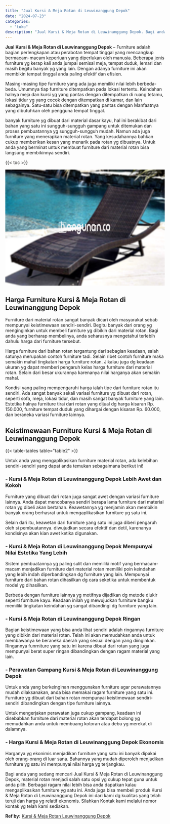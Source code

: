 ```yaml
---
title: "Jual Kursi & Meja Rotan di Leuwinanggung Depok"
date: "2024-07-23"
categories: 
  - "toko"
description: "Jual Kursi & Meja Rotan di Leuwinanggung Depok. Bagi anda yang sedang mencari Jual Kursi & Meja Rotan di Leuwinanggung Depok, material rotan menjadi salah sa..."
---
```


**Jual Kursi & Meja Rotan di Leuwinanggung Depok** – Furniture adalah bagian perlengkapan atau perabotan tempat tinggal yang mencangkup bermacam-macam keperluan yang diperlukan oleh manusia. Beberapa jenis furniture yg kerap kali anda jumpai semisal meja, tempat duduk, lemari dan masih begitu banyak yg yang lain. Dengan adanya furniture ini akan membikin tempat tinggal anda paling efektif dan efisien.

Masing-masing tipe furniture yang ada juga memiliki nilai lebih berbeda-beda. Umumnya tiap furniture ditempatkan pada lokasi tertentu. Keindahan halnya meja dan kursi yg yang pantas dengan ditempatkan di ruang tetamu, lokasi tidur yg yang cocok dengan ditempatkan di kamar, dan lain sebagainya. Satu-satu bisa ditempatkan yang pantas dengan Manfaatnya yang dibutuhkan oleh pengguna tempat tinggal.

banyak furniture yg dibuat dari material dasar kayu, hal ini berakibat dari bahan yang satu ini sungguh-sungguh gampang untuk ditemukan dan proses pembuatannya yg sungguh-sungguh mudah. Namun ada juga furniture yang menerapkan material rotan. Yang kesudahannya bahkan cukup memberikan kesan yang menarik pada rotan yg dibuatnya. Untuk anda yang berminat untuk membuat furniture dari material rotan bisa langsung membikinnya sendiri.

{{< toc >}}

![Jual Kursi & Meja Rotan di Leuwinanggung Depok](/images/kursi-meja-rotan-murah39.png)

## Harga Furniture Kursi & Meja Rotan di Leuwinanggung Depok

Furniture dari material rotan sangat banyak dicari oleh masyarakat sebab mempunyai keistimewaan sendiri-sendiri. Begitu banyak dari orang yg menginginkan untuk membeli furniture yg dibikin dari material rotan. Bagi anda yang berharap membelinya, anda seharusnya mengetahui terlebih dahulu harga dari furniture tersebut.

Harga furniture dari bahan rotan tergantung dari sebagian keadaan, salah satunya merupakan contoh furniture tadi. Selain ribet contoh furniture maka semakin mahal tingkatan harga furniture rotan. Jikalau juga dg keadaan ukuran yg dapat memberi pengaruh kelas harga furniture dari material rotan. Selain dari besar ukurannya karenanya nilai harganya akan semakin mahal.

Kondisi yang paling mempengaruhi harga ialah tipe dari furniture rotan itu sendiri. Ada sangat banyak sekali variasi furniture yg dibuat dari rotan, seperti sofa, meja, lokasi tidur, dan masih sangat banyak furniture yang lain. Estetika halnya furniture tirai dari rotan yang dijual dg harga kisaran Rp. 150.000, furniture tempat duduk yang dihargai dengan kisaran Rp. 60.000, dan beraneka variasi furniture lainnya.

## Keistimewaan Furniture Kursi & Meja Rotan di Leuwinanggung Depok

{{< table-tables table="table2" >}}

Untuk anda yang mengaplikasikan furniture material rotan, ada kelebihan sendiri-sendiri yang dapat anda temukan sebagaimana berikut ini!

### \- Kursi & Meja Rotan di Leuwinanggung Depok Lebih Awet dan Kokoh

Furniture yang dibuat dari rotan juga sangat awet dengan variasi furniture lainnya. Anda dapat mencobanya sendiri berapa lama furniture dari material rotan yg dibeli akan bertahan. Keawetannya yg menjamin akan membikin banyak orang berhasrat untuk mengaplikasikan furniture yg satu ini.

Selain dari itu, keawetan dari furniture yang satu ini juga diberi pengaruh oleh si pembuatannya. diwujudkan secara efektif dan detil, karenanya kondisinya akan kian awet ketika digunakan.

### \- Kursi & Meja Rotan di Leuwinanggung Depok Mempunyai Nilai Estetika Yang Lebih

Sistem pembuatannya yg paling sulit dan memiliki motif yang bermacam-macam menjadikan furniture dari material rotan memiliki poin keindahan yang lebih indah diperbandingkan dg furniture yang lain. Mempunyai furniture dari bahan rotan dihasilkan dg cara seketika untuk membentuk model yg dihasilkan.

Berbeda dengan furniture lainnya yg motifnya dijadikan dg metode diukir seperti furniture kayu. Keadaan inilah yg mewujudkan furniture bangku memiliki tingkatan keindahan yg sangat dibandingi dg furniture yang lain.

### \- Kursi & Meja Rotan di Leuwinanggung Depok Ringan

Bagian keistimewaan yang bisa anda lihat sendiri adalah ringannya furniture yang dibikin dari material rotan. Telah ini akan memudahkan anda untuk membawanya ke beraneka daerah yang sesuai dengan yang diinginkan. Ringannya funrniture yang satu ini karena dibuat dari rotan yang juga mempunyai berat super ringan dibandingkan dengan ragam material yang lain.

### \- Perawatan Gampang Kursi & Meja Rotan di Leuwinanggung Depok

Untuk anda yang berkeinginan menggunakan furniture agar perawatannya mudah dilaksanakan, anda bisa memakai ragam furniture yang satu ini. Furniture yg dibuat dari bahan rotan mempunyai keistimewaan sendiri-sendiri dibandingkan dengan tipe furniture lainnya.

Untuk mengerjakan perawatan juga cukup gampang, keadaan ini disebabkan furniture dari material rotan akan terdapat bolong yg memudahkan anda untuk membuang kotoran atau debu yg merekat di dalamnya.

### \- Harga Kursi & Meja Rotan di Leuwinanggung Depok Ekonomis

Harganya yg ekonimis menjadikan furniture yang satu ini banyak dipakai oleh orang-orang di luar sana. Bahannya yang mudah diperoleh menjadikan furniture yg satu ini mempunyai nilai harga yg terjangkau.

Bagi anda yang sedang mencari Jual Kursi & Meja Rotan di Leuwinanggung Depok, material rotan menjadi salah satu opsi yg cukup tepat guna untuk anda pilih. Berbagai ragam nilai lebih bisa anda dapatkan kalau mengaplikasikan furniture yg satu ini. Anda juga bisa membeli produk Kursi & Meja Rotan di Leuwinanggung Depok ini dari kami dg kualitas yang telah teruji dan harga yg relatif ekonomis. Silahkan Kontak kami melalui nomor kontak yg telah kami sediakan.

**Ref by:** [Kursi & Meja Rotan Leuwinanggung Depok](https://id.wikipedia.org/wiki/Kursi)
